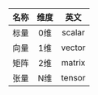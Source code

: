 


| 名称 | 维度 | 英文 |
| :-: | :-: | :-: |
| 标量 | 0维 | scalar |
| 向量 | 1维 | vector |
| 矩阵 | 2维 | matrix |
| 张量 | N维 | tensor |